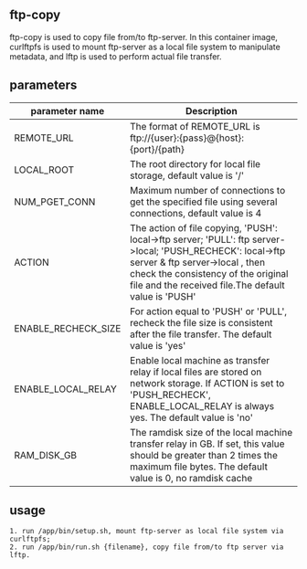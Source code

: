 ## ftp-copy

ftp-copy is used to copy file from/to ftp-server.
In this container image, curlftpfs is used to mount ftp-server as a local file system to manipulate metadata, and lftp is used to perform actual file transfer.

## parameters

| parameter name   | Description  |
|  ----  | ----  |
| REMOTE_URL  | The format of REMOTE_URL is ftp://{user}:{pass}@{host}:{port}/{path} |
| LOCAL_ROOT  | The root directory for local file storage, default value is '/' |
| NUM_PGET_CONN  | Maximum number of connections to get the specified file using several connections, default value is 4 |
| ACTION  | The action of file copying, 'PUSH': local->ftp server; 'PULL': ftp server->local; 'PUSH_RECHECK': local->ftp server & ftp server->local , then check the consistency of the original file and the received file.The default value is 'PUSH' |
| ENABLE_RECHECK_SIZE  | For action equal to 'PUSH' or 'PULL', recheck the file size is consistent after the file transfer. The default value is 'yes' |
| ENABLE_LOCAL_RELAY  | Enable local machine as transfer relay if local files are stored on network storage. If ACTION is set to 'PUSH_RECHECK', ENABLE_LOCAL_RELAY is always yes. The default value is 'no' |
| RAM_DISK_GB  | The ramdisk size of the local machine transfer relay in GB. If set, this value should be greater than 2 times the maximum file bytes. The default value is 0, no ramdisk cache |

## usage

```
1. run /app/bin/setup.sh, mount ftp-server as local file system via curlftpfs;
2. run /app/bin/run.sh {filename}, copy file from/to ftp server via lftp.
```
